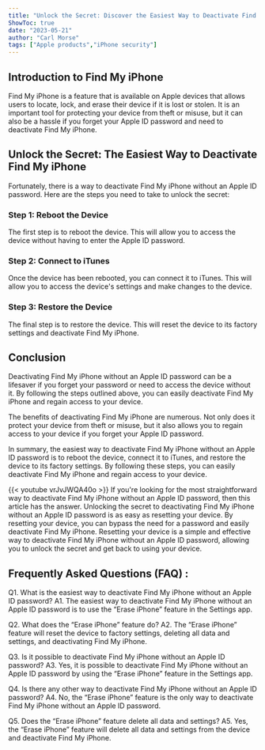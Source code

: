 ```yaml
---
title: "Unlock the Secret: Discover the Easiest Way to Deactivate Find My iPhone Without an Apple ID Password!"
ShowToc: true 
date: "2023-05-21"
author: "Carl Morse" 
tags: ["Apple products","iPhone security"]
---
```

## Introduction to Find My iPhone

Find My iPhone is a feature that is available on Apple devices that allows users to locate, lock, and erase their device if it is lost or stolen. It is an important tool for protecting your device from theft or misuse, but it can also be a hassle if you forget your Apple ID password and need to deactivate Find My iPhone. 

## Unlock the Secret: The Easiest Way to Deactivate Find My iPhone

Fortunately, there is a way to deactivate Find My iPhone without an Apple ID password. Here are the steps you need to take to unlock the secret: 

### Step 1: Reboot the Device

The first step is to reboot the device. This will allow you to access the device without having to enter the Apple ID password. 

### Step 2: Connect to iTunes

Once the device has been rebooted, you can connect it to iTunes. This will allow you to access the device's settings and make changes to the device. 

### Step 3: Restore the Device

The final step is to restore the device. This will reset the device to its factory settings and deactivate Find My iPhone. 

## Conclusion

Deactivating Find My iPhone without an Apple ID password can be a lifesaver if you forget your password or need to access the device without it. By following the steps outlined above, you can easily deactivate Find My iPhone and regain access to your device. 

The benefits of deactivating Find My iPhone are numerous. Not only does it protect your device from theft or misuse, but it also allows you to regain access to your device if you forget your Apple ID password. 

In summary, the easiest way to deactivate Find My iPhone without an Apple ID password is to reboot the device, connect it to iTunes, and restore the device to its factory settings. By following these steps, you can easily deactivate Find My iPhone and regain access to your device.

{{< youtube vrJvJWQA40o >}} 
If you're looking for the most straightforward way to deactivate Find My iPhone without an Apple ID password, then this article has the answer. Unlocking the secret to deactivating Find My iPhone without an Apple ID password is as easy as resetting your device. By resetting your device, you can bypass the need for a password and easily deactivate Find My iPhone. Resetting your device is a simple and effective way to deactivate Find My iPhone without an Apple ID password, allowing you to unlock the secret and get back to using your device.

## Frequently Asked Questions (FAQ) :
Q1. What is the easiest way to deactivate Find My iPhone without an Apple ID password?
A1. The easiest way to deactivate Find My iPhone without an Apple ID password is to use the “Erase iPhone” feature in the Settings app.

Q2. What does the “Erase iPhone” feature do?
A2. The “Erase iPhone” feature will reset the device to factory settings, deleting all data and settings, and deactivating Find My iPhone.

Q3. Is it possible to deactivate Find My iPhone without an Apple ID password?
A3. Yes, it is possible to deactivate Find My iPhone without an Apple ID password by using the “Erase iPhone” feature in the Settings app.

Q4. Is there any other way to deactivate Find My iPhone without an Apple ID password?
A4. No, the “Erase iPhone” feature is the only way to deactivate Find My iPhone without an Apple ID password.

Q5. Does the “Erase iPhone” feature delete all data and settings?
A5. Yes, the “Erase iPhone” feature will delete all data and settings from the device and deactivate Find My iPhone.


